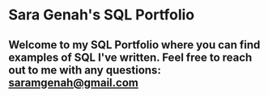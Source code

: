 # Sara Genah's SQL Portfolio

## Welcome to my SQL Portfolio where you can find examples of SQL I've written. Feel free to reach out to me with any questions: saramgenah@gmail.com
